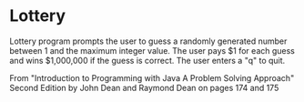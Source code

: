 # Lottery
Lottery program prompts the user to guess a randomly generated number between 1 and the maximum integer value. The user pays $1 for each guess and wins $1,000,000 if the guess is correct. The user enters a "q" to quit.

From "Introduction to Programming with Java A Problem Solving Approach" Second Edition by John Dean and Raymond Dean on pages 174 and 175
